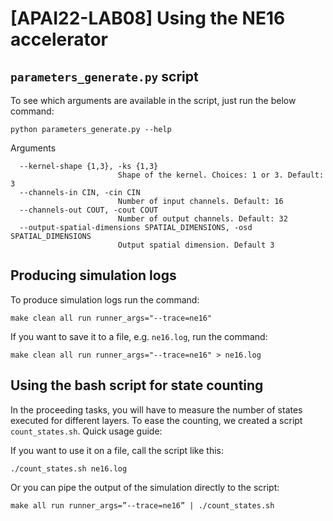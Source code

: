 # [APAI22-LAB08] Using the NE16 accelerator

## `parameters_generate.py` script

To see which arguments are available in the script, just run the below command:

```
python parameters_generate.py --help
```

Arguments
``` 
  --kernel-shape {1,3}, -ks {1,3}
                        Shape of the kernel. Choices: 1 or 3. Default: 3
  --channels-in CIN, -cin CIN
                        Number of input channels. Default: 16
  --channels-out COUT, -cout COUT
                        Number of output channels. Default: 32
  --output-spatial-dimensions SPATIAL_DIMENSIONS, -osd SPATIAL_DIMENSIONS
                        Output spatial dimension. Default 3
```

## Producing simulation logs

To produce simulation logs run the command:

```
make clean all run runner_args="--trace=ne16"
```

If you want to save it to a file, e.g. `ne16.log`, run the command:

```
make clean all run runner_args="--trace=ne16" > ne16.log
```


## Using the bash script for state counting

In the proceeding tasks, you will have to measure the number of states executed for different layers. To ease the counting, we created a script `count_states.sh`.
Quick usage guide:

If you want to use it on a file, call the script like this:

```
./count_states.sh ne16.log
```

Or you can pipe the output of the simulation directly to the script:

```
make all run runner_args=”--trace=ne16” | ./count_states.sh
```
